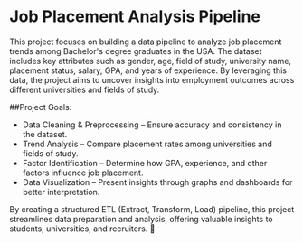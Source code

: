 # Job Placement Analysis Pipeline
This project focuses on building a data pipeline to analyze job placement trends among Bachelor's degree graduates in the USA. The dataset includes key attributes such as gender, age, field of study, university name, placement status, salary, GPA, and years of experience. By leveraging this data, the project aims to uncover insights into employment outcomes across different universities and fields of study.

##Project Goals:
<ul>
<li>Data Cleaning & Preprocessing – Ensure accuracy and consistency in the dataset.</li>
<li>Trend Analysis – Compare placement rates among universities and fields of study.</li>
<li>Factor Identification – Determine how GPA, experience, and other factors influence job placement.</li>
<li>Data Visualization – Present insights through graphs and dashboards for better interpretation.</li>
</ul>

By creating a structured ETL (Extract, Transform, Load) pipeline, this project streamlines data preparation and analysis, offering valuable insights to students, universities, and recruiters. 🚀
